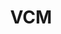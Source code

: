 ---
title: VCM

en:
    tag_line: "A simple but powerful finance tracker"
    description: "Built with Django, Bootstrap, TailwindCSS, Webpack, HTMX and _hyperscript, WYGIWYH is a finance tracker that allows you to track your income and expenses with ease. It features a simple and intuitive interface, making it easy for anyone to use. The app is designed to be fast and responsive, ensuring that you can access your financial data whenever you need it."

badges:
 - "https://img.shields.io/github/stars/eitchtee/WYGIWYH?style=flat&logo=github&logoColor=black&logoSize=auto&label=stars&labelColor=white&color=black"
 - "https://img.shields.io/github/stars/eitchtee/WYGIWYH?style=flat&logo=github&logoColor=black&logoSize=auto&label=stars&labelColor=white&color=black"
---